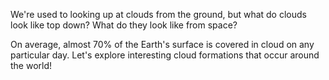 We're used to looking up at clouds from the ground, but what do clouds look like top down? What do they look like from space?

On average, almost 70% of the Earth's surface is covered in cloud on any particular day. Let's explore interesting cloud formations that occur around the world!